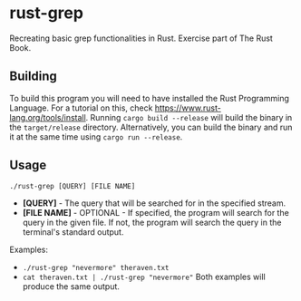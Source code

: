 # rust-grep
Recreating basic grep functionalities in Rust. Exercise part of The Rust Book.

## Building
To build this program you will need to have installed the Rust Programming Language. For a tutorial on this, check https://www.rust-lang.org/tools/install.
Running ```cargo build --release``` will build the binary in the ```target/release``` directory. Alternatively, you can build the binary and run it at the same time using ```cargo run --release```.


## Usage
```./rust-grep [QUERY] [FILE NAME]```

* **[QUERY]** - The query that will be searched for in the specified stream.
* **[FILE NAME]** - OPTIONAL - If specified, the program will search for the query in the given file. If not, the program will search the query in the terminal's standard output.

Examples:
* ```./rust-grep "nevermore" theraven.txt ```
* ```cat theraven.txt | ./rust-grep "nevermore"```
Both examples will produce the same output.
